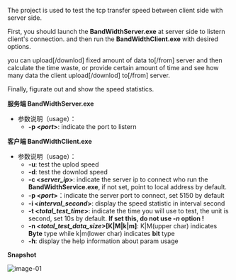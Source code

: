The project is used to test the tcp transfer speed between client side with server side.

First, you should launch the **BandWidthServer.exe** at server side to listern client's connection. and then run the **BandWidthClient.exe** with desired options.

you can upload[/downlod] fixed amount of data to[/from] server and then calculate the time waste, or provide certain amount of time and see how many data the client upload[/downlod] to[/from] server.

Finally, figurate out and show the speed statistics.

**服务端 BandWidthServer.exe**

* 参数说明（usage）：
  * **-p <*port*>**: indicate the port to listern

**客户端 BandWidthClient.exe**

* 参数说明（usage）：
  * **-u**: test the uplod speed
  * **-d**: test the downlod speed
  * **-c <*server_ip*>**: indicate the server ip to connect who run the **BandWidthService.exe**, if not set, point to local address by default.
  * **-p <*port*>**：indicate the server port to connect, set 5150 by default
  * **-i <*interval_second*>**: display the speed statistic in interval second
  * **-t <*total_test_time*>**: indicate the time you will use to test, the unit is second, set 10s by default. **If set this, do not use *-n* option !**
  * **-n <*total_test_data_size*>[K|M|k|m]**: K|M(upper char) indicates **Byte** type while k|m(lower char) indicates **bit** type
  * **-h**: display the help information about param usage

**Snapshot**

![image-01](http://oxutubpgi.bkt.clouddn.com/18-11-23/59216321.jpg)
